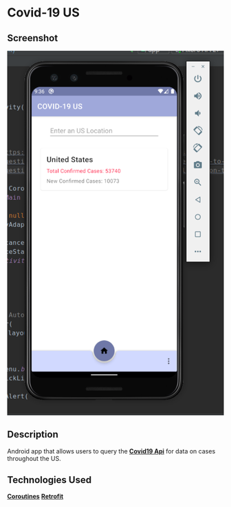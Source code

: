 # Covid-19 US

## Screenshot
![Android Screenshot](screenshot.png)

## Description
Android app that allows users to query the __[Covid19 Api](https://covid19api.com/)__ for data on cases throughout the US.

## Technologies Used
__[Coroutines](https://kotlinlang.org/docs/reference/coroutines-overview.html)__
__[Retrofit](https://square.github.io/retrofit/)__